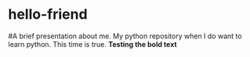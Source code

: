 # hello-friend
#A brief presentation about me. 
My python repository when I do want to learn python.  This time is true. 
**Testing the bold text**
